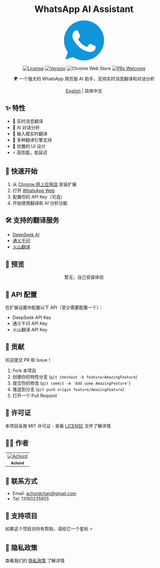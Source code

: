 <div align="center">

# WhatsApp AI Assistant

<img src="images/icon.png" width="128" height="128" alt="WhatsApp AI Assistant Logo">

[![License](https://img.shields.io/badge/license-MIT-blue.svg)](LICENSE)
[![Version](https://img.shields.io/badge/version-1.0.0-green.svg)](https://github.com/Achordchan/WA-AI-chrome/releases)
![Chrome Web Store](https://img.shields.io/chrome-web-store/rating/pending)
[![PRs Welcome](https://img.shields.io/badge/PRs-welcome-brightgreen.svg)](https://github.com/Achordchan/WA-AI-chrome/pulls)

🌍 一个强大的 WhatsApp 网页版 AI 助手，支持实时消息翻译和对话分析

[English](./README_EN.md) | 简体中文

</div>

## ✨ 特性

- 🎯 实时消息翻译
- 🤖 AI 对话分析
- 💬 输入框实时翻译
- 🔄 多种翻译引擎支持
- 🎨 优雅的 UI 设计
- ⚡ 高性能，低延迟

## 🚀 快速开始

1. 从 [Chrome 网上应用店](https://chrome.google.com/webstore/pending) 安装扩展
2. 打开 [WhatsApp Web](https://web.whatsapp.com/)
3. 配置你的 API Key（可选）
4. 开始使用翻译和 AI 分析功能

## 🛠️ 支持的翻译服务

- [DeepSeek AI](https://deepseek.com/)
- [通义千问](https://tongyi.aliyun.com/)
- [火山翻译](https://translate.volcengine.com/)

## 📸 预览

<div align="center">
<div>暂无，自己安装体验</div>
</div>

## 🔑 API 配置

在扩展设置中配置以下 API（至少需要配置一个）：

- DeepSeek API Key
- 通义千问 API Key
- 火山翻译 API Key

## 🤝 贡献

欢迎提交 PR 和 Issue！

1. Fork 本项目
2. 创建你的特性分支 (`git checkout -b feature/AmazingFeature`)
3. 提交你的修改 (`git commit -m 'Add some AmazingFeature'`)
4. 推送到分支 (`git push origin feature/AmazingFeature`)
5. 打开一个 Pull Request

## 📝 许可证

本项目采用 MIT 许可证 - 查看 [LICENSE](LICENSE) 文件了解详情

## 👨‍💻 作者

<table>
  <tr>
    <td align="center">
      <a href="https://github.com/Achordchan">
        <img src="https://avatars.githubusercontent.com/u/179492542?v=4" width="100px;" alt="Achord"/>
        <br />
        <sub><b>Achord</b></sub>
      </a>
    </td>
  </tr>
</table>

## 📮 联系方式

- Email: achordchan@gmail.com
- Tel: 13160235855

## 🌟 支持项目

如果这个项目对你有帮助，请给它一个星标 ⭐️

## 📜 隐私政策

查看我们的 [隐私政策](PrivacyPolicy.html) 了解详情 
